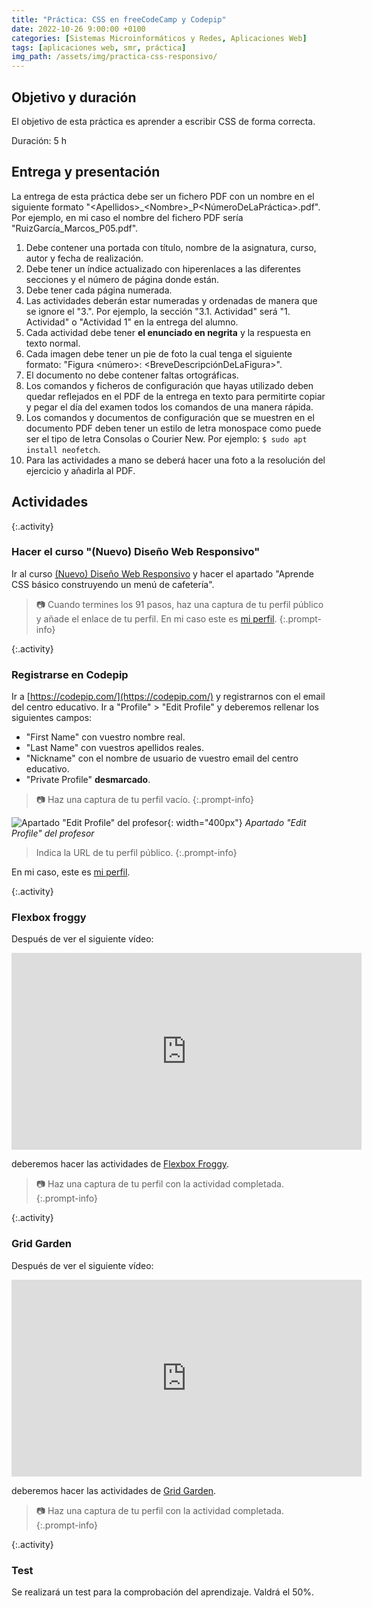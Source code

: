 ```yaml
---
title: "Práctica: CSS en freeCodeCamp y Codepip"
date: 2022-10-26 9:00:00 +0100
categories: [Sistemas Microinformáticos y Redes, Aplicaciones Web]
tags: [aplicaciones web, smr, práctica]
img_path: /assets/img/practica-css-responsivo/
---
```


## Objetivo y duración

El objetivo de esta práctica es aprender a escribir CSS de forma correcta.

Duración: 5 h

## Entrega y presentación

La entrega de esta práctica debe ser un fichero PDF con un nombre en el siguiente formato "\<Apellidos\>_\<Nombre\>_P\<NúmeroDeLaPráctica\>.pdf". Por ejemplo, en mi caso el nombre del fichero PDF sería "RuizGarcía_Marcos_P05.pdf".

1. Debe contener una portada con título, nombre de la asignatura, curso, autor y fecha de realización.
2. Debe tener un índice actualizado con hiperenlaces a las diferentes secciones y el número de página donde están.
3. Debe tener cada página numerada.
4. Las actividades deberán estar numeradas y ordenadas de manera que se ignore el "3.". Por ejemplo, la sección "3.1. Actividad" será "1. Actividad" o "Actividad 1" en la entrega del alumno.
5. Cada actividad debe tener **el enunciado en negrita** y la respuesta en texto normal.
6. Cada imagen debe tener un pie de foto la cual tenga el siguiente formato: "Figura \<número\>: \<BreveDescripciónDeLaFigura\>".
7. El documento no debe contener faltas ortográficas.
8. Los comandos y ficheros de configuración que hayas utilizado deben quedar reflejados en el PDF de la entrega en texto para permitirte copiar y pegar el día del examen todos los comandos de una manera rápida.
9. Los comandos y documentos de configuración que se muestren en el documento PDF deben tener un estilo de letra monospace como puede ser el tipo de letra Consolas o Courier New. Por ejemplo: `$ sudo apt install neofetch`.
10. Para las actividades a mano se deberá hacer una foto a la resolución del ejercicio y añadirla al PDF.

## Actividades

{:.activity}
### Hacer el curso "(Nuevo) Diseño Web Responsivo"

Ir al curso [(Nuevo) Diseño Web Responsivo](https://www.freecodecamp.org/espanol/learn/2022/responsive-web-design/) y hacer el apartado "Aprende CSS básico construyendo un menú de cafetería".

> 📷 Cuando termines los 91 pasos, haz una captura de tu perfil público y añade el enlace de tu perfil. En mi caso este es [mi perfil](https://www.freecodecamp.org/fccbc40f106-3a04-422a-afc3-e806f616be0b).
{:.prompt-info}

{:.activity}
### Registrarse en Codepip

Ir a [https://codepip.com/](https://codepip.com/) y registrarnos con el email del centro educativo. Ir a "Profile" > "Edit Profile" y deberemos rellenar los siguientes campos:

- "First Name" con vuestro nombre real.
- "Last Name" con vuestros apellidos reales.
- "Nickname" con el nombre de usuario de vuestro email del centro educativo.
- "Private Profile" **desmarcado**.

> 📷 Haz una captura de tu perfil vacío.
{:.prompt-info}

![Apartado "Edit Profile" del profesor](editarPerfil.png){: width="400px"}
_Apartado "Edit Profile" del profesor_

> Indica la URL de tu perfil público.
{:.prompt-info}

En mi caso, este es [mi perfil](https://codepip.com/user/chirihop/).

{:.activity}
### Flexbox froggy

Después de ver el siguiente vídeo:

<iframe width="560" height="315" src="https://www.youtube.com/embed/-nVJwYKx6H8" title="YouTube video player" frameborder="0" allow="accelerometer; autoplay; clipboard-write; encrypted-media; gyroscope; picture-in-picture" allowfullscreen></iframe>

deberemos hacer las actividades de [Flexbox Froggy](https://codepip.com/games/flexbox-froggy/).

> 📷 Haz una captura de tu perfil con la actividad completada.
{:.prompt-info}

{:.activity}
### Grid Garden

Después de ver el siguiente vídeo:

<iframe width="560" height="315" src="https://www.youtube.com/embed/edEG0CoM5gw" title="YouTube video player" frameborder="0" allow="accelerometer; autoplay; clipboard-write; encrypted-media; gyroscope; picture-in-picture" allowfullscreen></iframe>

deberemos hacer las actividades de [Grid Garden](https://codepip.com/games/grid-garden/).

> 📷 Haz una captura de tu perfil con la actividad completada.
{:.prompt-info}

{:.activity}
### Test

Se realizará un test para la comprobación del aprendizaje. Valdrá el 50%.
